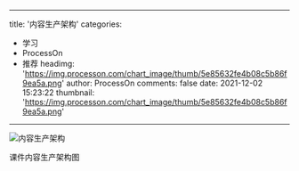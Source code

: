 
---
title: '内容生产架构'
categories: 
 - 学习
 - ProcessOn
 - 推荐
headimg: 'https://img.processon.com/chart_image/thumb/5e85632fe4b08c5b86f9ea5a.png'
author: ProcessOn
comments: false
date: 2021-12-02 15:23:22
thumbnail: 'https://img.processon.com/chart_image/thumb/5e85632fe4b08c5b86f9ea5a.png'
---

<div>   
<img class="thumb" alt="内容生产架构" src="https://img.processon.com/chart_image/thumb/5e85632fe4b08c5b86f9ea5a.png" referrerpolicy="no-referrer">
<p>课件内容生产架构图</p>  
</div>
            
